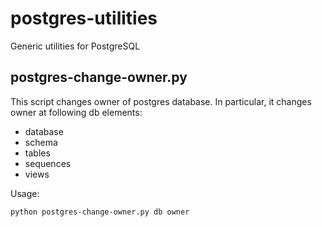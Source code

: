 postgres-utilities
==================

Generic utilities for PostgreSQL

postgres-change-owner.py
------------------------

This script changes owner of postgres database. In particular, it changes owner at following db elements:

* database
* schema
* tables
* sequences
* views

Usage: 
```
python postgres-change-owner.py db owner
```


